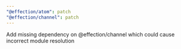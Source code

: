 ```yaml
---
"@effection/atom": patch
"@effection/channel": patch
---
```

Add missing dependency on @effection/channel which could cause incorrect module resolution
